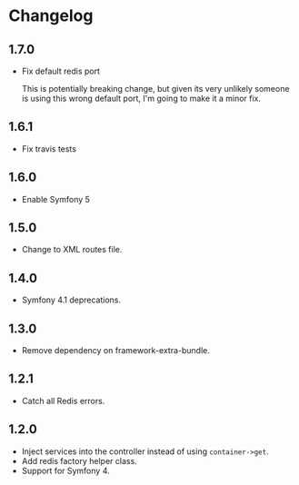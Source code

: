 # Changelog

## 1.7.0

- Fix default redis port
  
  This is potentially breaking change, but given its very unlikely someone is
  using this wrong default port, I'm going to make it a minor fix.

## 1.6.1

- Fix travis tests

## 1.6.0

- Enable Symfony 5

## 1.5.0

- Change to XML routes file.

## 1.4.0

- Symfony 4.1 deprecations.

## 1.3.0

- Remove dependency on framework-extra-bundle.

## 1.2.1

- Catch all Redis errors.

## 1.2.0

- Inject services into the controller instead of using `container->get`.
- Add redis factory helper class.
- Support for Symfony 4.
